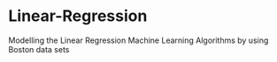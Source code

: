 # Linear-Regression
Modelling the Linear Regression Machine Learning Algorithms by using Boston data sets
